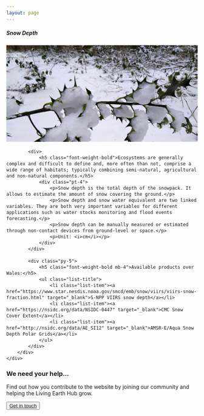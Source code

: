 ```yaml
---
layout: page
---
```


<!-- Content-section-start -->
<div class="container">
    <div class="row">
        <div class="col-12 mt-60">
            <h5 class="common-title">Snow Depth</h5>
        </div>
        <div class="col-xs-12 col-sm-12 col-ms-9 col-lg-9 col-xl-9 col-xxl-9">
            <div class="common-image pb-5">
                <img src="/assets/img/Wales/Big/snow-depth.jpg" class="img-fluid" alt="img">
            </div>

            <div>
                <h5 class="font-weight-bold">Ecosystems are generally complex and difficult to define and, more often than not, comprise a wide range of habitats; typically combining semi-natural, agricultural and non-natural components.</h5>
                <div class="pt-4">
                    <p>Snow depth is the total depth of the snowpack. It allows to estimate the amount of snow covering the ground.</p>
                    <p>Snow depth and snow water equivalent are two linked variables. They are both very important variables for different applications such as water stocks monitoring and flood events forecasting.</p>
                    <p>Snow depth can be manually measured or estimated through non-contact devices from ground-level or space.</p>
                    <p>Unit: <i>cm</i></p>
                </div>
            </div>

            <div class="py-5">
                <h5 class="font-weight-bold mb-4">Available products over Wales:</h5>
                <ul class="list-title">
                    <li class="list-item"><a href="https://www.star.nesdis.noaa.gov/smcd/emb/snow/viirs/viirs-snow-fraction.html" target="_blank">S-NPP VIIRS snow depth</a></li>
                    <li class="list-item"><a href="https://nsidc.org/data/NSIDC-0447" target="_blank">CMC Snow Cover Extent</a></li>
                    <li class="list-item"><a href="http://nsidc.org/data/AE_SI12" target="_blank">AMSR-E/Aqua Snow Depth Polar Grids</a></li>
                </ul>
            </div>
        </div>
    </div>
</div>
<!-- Content-section-end -->

<!-- get-in-section-Start -->
<div class="container mb-100">
    <div class="get-in-section-main">
        <div class="get-in-section-dsc">
            <h3>We need your help&hellip;</h3>
            <p>Find out how you contribute to the website by joining our community and helping the Living Earth Hub grow.</p>
        </div>
        <button type="button"><a href="/contact/">Get in touch</a></button>
    </div>
</div>
<!-- get-in-section-End -->